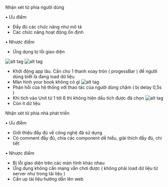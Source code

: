 Nhận xét từ phía người dùng

•	Ưu điểm

- Đầy đủ các chức năng như mô tả
- Các chức năng hoạt động ổn định

•	Nhược điểm

- Ứng dụng bị lỗi giao diện

![alt tag](https://github.com/truonganhhoang/int3507-2016/blob/master/4C/Nhan-xet/Duo/anh1.png)
![alt tag](https://github.com/truonganhhoang/int3507-2016/blob/master/4C/Nhan-xet/Duo/anh2.png)
-	Khởi động app lâu. Cần cho 1 thanh xoay tròn ( progessBar ) để người dùng biết là đang load dữ liệu
- Màn hình your book không có gì
![alt tag](https://github.com/truonganhhoang/int3507-2016/blob/master/4C/Nhan-xet/Duo/anh3.png)
- Phản hồi của hệ thống với thao tác của người dùng chậm  ( bị delay 0,5s )
- Khi tích vào Unit từ 1 tới 6 thì không hiện dấu tích được đã chọn
![alt tag](https://github.com/truonganhhoang/int3507-2016/blob/master/4C/Nhan-xet/Duo/anh4.png)
- Còn ít dữ liệu

Nhận xét từ phía nhà phát triển

•	Ưu điểm

-	Giới thiệu đầy đủ về công nghệ đã sử dụng
-	Có comment đầy đủ, chia các component dễ hiểu, giải thích đầy đủ, chi tiết

•	Nhược điểm

-	Bị lỗi giao diện trên các màn hình khác nhau
-	Ứng dụng không cần mạng vẫn chơi được ( không phải load dữ liệu từ server như trong tài liệu )
-	Cần up tài liệu hướng dẫn lên web


